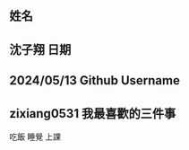 姓名
----
沈子翔
日期
----
2024/05/13
Github Username
---------------
zixiang0531
我最喜歡的三件事
---------------
吃飯 睡覺 上課
